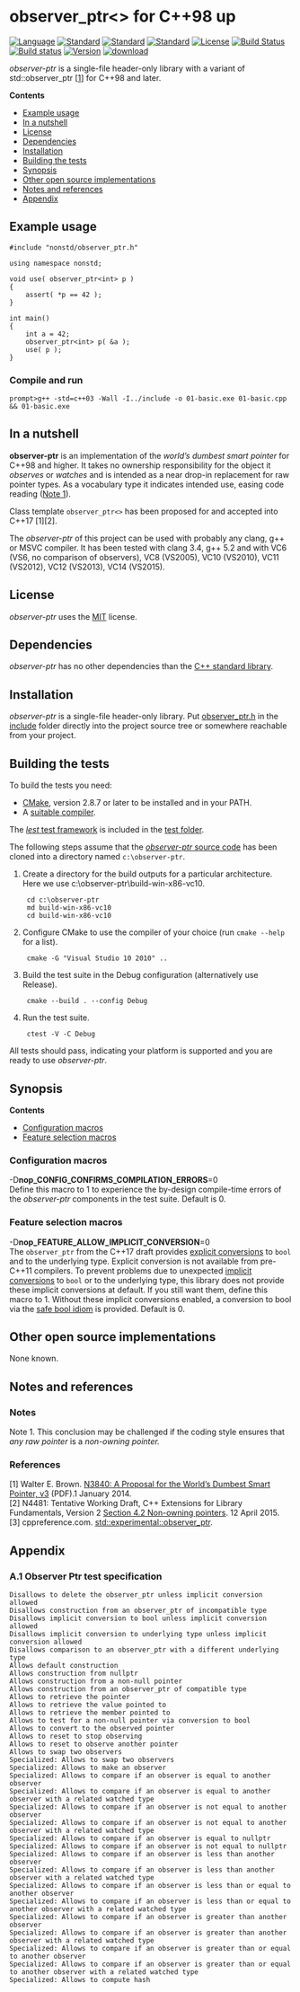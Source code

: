 observer_ptr<> for C++98 up
===========================
[![Language](https://img.shields.io/badge/language-C++-blue.svg)](https://isocpp.org/)  [![Standard](https://img.shields.io/badge/c%2B%2B-98-blue.svg)](https://en.wikipedia.org/wiki/C%2B%2B#Standardization) [![Standard](https://img.shields.io/badge/c%2B%2B-11-blue.svg)](https://en.wikipedia.org/wiki/C%2B%2B#Standardization) [![Standard](https://img.shields.io/badge/c%2B%2B-14-blue.svg)](https://en.wikipedia.org/wiki/C%2B%2B#Standardization) [![License](https://img.shields.io/badge/license-MIT-blue.svg)](https://opensource.org/licenses/MIT) [![Build Status](https://travis-ci.org/martinmoene/observer-ptr.svg?branch=master)](https://travis-ci.org/martinmoene/observer-ptr) [![Build status](https://ci.appveyor.com/api/projects/status/6icjotc617wmhljt/branch/master?svg=true)](https://ci.appveyor.com/project/martinmoene/observer-ptr/branch/master) [![Version](https://badge.fury.io/gh/martinmoene%2Fobserver-ptr.svg)](https://github.com/martinmoene/observer-ptr/releases) [![download](https://img.shields.io/badge/latest%20version%20%20-download-blue.svg)](https://raw.githubusercontent.com/martinmoene/observer-ptr/master/include/nonstd/observer_ptr.h)

*observer-ptr* is a single-file header-only library with a variant of    std::observer_ptr [[1](#ref1)] for C++98 and later.

**Contents**  
- [Example usage](#example-usage)
- [In a nutshell](#in-a-nutshell)
- [License](#license)
- [Dependencies](#dependencies)
- [Installation](#installation)
- [Building the tests](#building-the-tests)
- [Synopsis](#synopsis)
- [Other open source implementations](#other-open-source-implementations)
- [Notes and references](#notes-and-references)
- [Appendix](#appendix)


Example usage
-------------
```
#include "nonstd/observer_ptr.h"

using namespace nonstd;

void use( observer_ptr<int> p )
{
    assert( *p == 42 );
}

int main()
{
    int a = 42;
    observer_ptr<int> p( &a );
    use( p );
}
```

### Compile and run

```
prompt>g++ -std=c++03 -Wall -I../include -o 01-basic.exe 01-basic.cpp && 01-basic.exe
```

In a nutshell
-------------
**observer-ptr** is an implementation of the *world’s dumbest smart pointer* for C++98 and higher. It takes no ownership responsibility for the object it *observes* or *watches* and is intended as a near drop-in replacement for raw pointer types. As a vocabulary type it indicates intended use, easing code reading ([Note 1](#note1)).

Class template `observer_ptr<>` has been proposed for and accepted into C++17 [1][2].

The *observer-ptr* of this project can be used with probably any clang, g++ or MSVC compiler. It has been tested with clang 3.4, g++ 5.2 and with VC6 (VS6, no comparison of observers), VC8 (VS2005), VC10 (VS2010), VC11 (VS2012), VC12 (VS2013), VC14 (VS2015).

License
-------
*observer-ptr* uses the [MIT](LICENSE) license.
 

Dependencies
------------
*observer-ptr* has no other dependencies than the [C++ standard library](http://en.cppreference.com/w/cpp/header).


Installation
------------
*observer-ptr* is a single-file header-only library. Put [observer_ptr.h](include/nonstd/observer_ptr.h) in the [include](include) folder directly into the project source tree or somewhere reachable from your project.


Building the tests
------------------
To build the tests you need:

- [CMake](http://cmake.org), version 2.8.7 or later to be installed and in your PATH.
- A [suitable compiler](#reported-to-work-with). 

The [*lest* test framework](https://github.com/martinmoene/lest)  is included in the [test folder](test).
 
The following steps assume that the [*observer-ptr* source code](https://github.com/martinmoene/observer-ptr) has been cloned into a directory named `c:\observer-ptr`.

1. Create a directory for the build outputs for a particular architecture.  
Here we use c:\observer-ptr\build-win-x86-vc10.

        cd c:\observer-ptr
        md build-win-x86-vc10
        cd build-win-x86-vc10

2. Configure CMake to use the compiler of your choice (run `cmake --help` for a list).

        cmake -G "Visual Studio 10 2010" ..

3. Build the test suite in the Debug configuration (alternatively use Release).    

        cmake --build . --config Debug

4. Run the test suite.    

        ctest -V -C Debug

All tests should pass, indicating your platform is supported and you are ready to use *observer-ptr*.


Synopsis
--------

**Contents**  
- [Configuration macros](#configuration-macros)
- [Feature selection macros](#feature-selection-macros)

### Configuration macros

\-D<b>nop\_CONFIG\_CONFIRMS\_COMPILATION\_ERRORS</b>=0  
Define this macro to 1 to experience the by-design compile-time errors of the *observer-ptr* components in the test suite. Default is 0.

### Feature selection macros

\-D<b>nop\_FEATURE\_ALLOW\_IMPLICIT\_CONVERSION</b>=0  
The `observer_ptr` from the C++17 draft provides [explicit conversions](http://en.cppreference.com/w/cpp/language/explicit) to `bool` and to the underlying type. Explicit conversion is not available from pre-C++11 compilers. To prevent problems due to unexpected [implicit conversions](http://en.cppreference.com/w/cpp/language/implicit_cast) to `bool` or to the underlying type, this library does not provide these implicit conversions at default. If you still want them, define this macro to 1. Without these implicit conversions enabled, a conversion to bool via the [safe bool idiom](https://en.wikibooks.org/wiki/More_C%2B%2B_Idioms/Safe_bool) is provided. Default is 0.


Other open source implementations
---------------------------------
None known.


Notes and references
--------------------
### Notes
<a id="note1"></a>Note 1. This conclusion may be challenged if the coding style ensures that *any raw pointer* is a *non-owning pointer.*  

### References
<a id="ref1"></a>[1] Walter E. Brown. [N3840: A Proposal for the World’s Dumbest Smart Pointer, v3](http://www.open-std.org/jtc1/sc22/wg21/docs/papers/2014/n3840.pdf) (PDF).1 January 2014.  
[2] N4481: Tentative Working Draft, C++ Extensions for Library Fundamentals, Version 2 [Section 4.2 Non-owning pointers](http://www.open-std.org/jtc1/sc22/wg21/docs/papers/2015/n4481.html#memory.observer.ptr). 12 April 2015.  
[3] cppreference.com. [std&#58;&#58;experimental&#58;&#58;observer_ptr](http://en.cppreference.com/w/cpp/experimental/observer_ptr).  


Appendix
--------
### A.1 Observer Ptr test specification

```
Disallows to delete the observer_ptr unless implicit conversion allowed
Disallows construction from an observer_ptr of incompatible type
Disallows implicit conversion to bool unless implicit conversion allowed
Disallows implicit conversion to underlying type unless implicit conversion allowed
Disallows comparison to an observer_ptr with a different underlying type
Allows default construction
Allows construction from nullptr
Allows construction from a non-null pointer
Allows construction from an observer_ptr of compatible type
Allows to retrieve the pointer
Allows to retrieve the value pointed to
Allows to retrieve the member pointed to
Allows to test for a non-null pointer via conversion to bool
Allows to convert to the observed pointer
Allows to reset to stop observing
Allows to reset to observe another pointer
Allows to swap two observers
Specialized: Allows to swap two observers
Specialized: Allows to make an observer
Specialized: Allows to compare if an observer is equal to another observer
Specialized: Allows to compare if an observer is equal to another observer with a related watched type
Specialized: Allows to compare if an observer is not equal to another observer
Specialized: Allows to compare if an observer is not equal to another observer with a related watched type
Specialized: Allows to compare if an observer is equal to nullptr
Specialized: Allows to compare if an observer is not equal to nullptr
Specialized: Allows to compare if an observer is less than another observer
Specialized: Allows to compare if an observer is less than another observer with a related watched type
Specialized: Allows to compare if an observer is less than or equal to another observer
Specialized: Allows to compare if an observer is less than or equal to another observer with a related watched type
Specialized: Allows to compare if an observer is greater than another observer
Specialized: Allows to compare if an observer is greater than another observer with a related watched type
Specialized: Allows to compare if an observer is greater than or equal to another observer
Specialized: Allows to compare if an observer is greater than or equal to another observer with a related watched type
Specialized: Allows to compute hash
```
